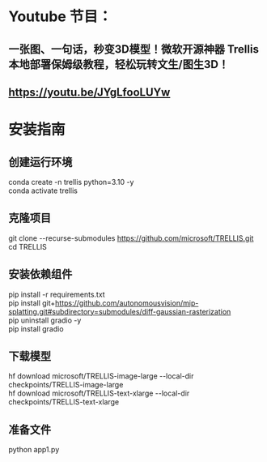 # Youtube 节目：
## 一张图、一句话，秒变3D模型！微软开源神器 Trellis 本地部署保姆级教程，轻松玩转文生/图生3D！
## https://youtu.be/JYgLfooLUYw

# 安装指南
## 创建运行环境
conda create -n trellis python=3.10 -y  
conda activate trellis   

## 克隆项目
git clone --recurse-submodules https://github.com/microsoft/TRELLIS.git  
cd TRELLIS  

## 安装依赖组件
pip install -r requirements.txt  
pip install git+https://github.com/autonomousvision/mip-splatting.git#subdirectory=submodules/diff-gaussian-rasterization  
pip uninstall gradio -y  
pip install gradio  

## 下载模型
hf download microsoft/TRELLIS-image-large --local-dir checkpoints/TRELLIS-image-large  
hf download microsoft/TRELLIS-text-xlarge --local-dir checkpoints/TRELLIS-text-xlarge  

## 准备文件
python app1.py  
 

  












 
















